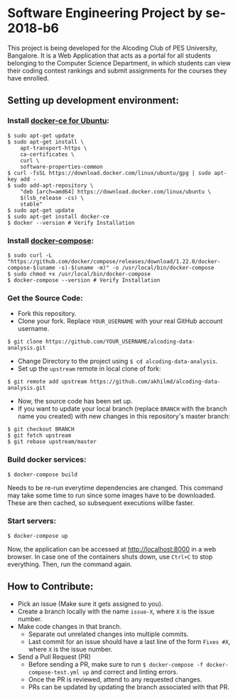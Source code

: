 # Software Engineering Project by se-2018-b6
This project is being developed for the Alcoding Club of PES University, Bangalore.
It is a Web Application that acts as a portal for all students belonging to the Computer Science Department, in which students can view their coding contest rankings and submit assignments for the courses they have enrolled.

## Setting up development environment:
### Install [docker-ce for Ubuntu](https://docs.docker.com/install/linux/docker-ce/ubuntu/#install-docker-ce):
```shell
$ sudo apt-get update
$ sudo apt-get install \
    apt-transport-https \
    ca-certificates \
    curl \
    software-properties-common
$ curl -fsSL https://download.docker.com/linux/ubuntu/gpg | sudo apt-key add -
$ sudo add-apt-repository \
    "deb [arch=amd64] https://download.docker.com/linux/ubuntu \
    $(lsb_release -cs) \
    stable"
$ sudo apt-get update
$ sudo apt-get install docker-ce
$ docker --version # Verify Installation
```
### Install [docker-compose](https://docs.docker.com/compose/install/#install-compose):
```shell
$ sudo curl -L "https://github.com/docker/compose/releases/download/1.22.0/docker-compose-$(uname -s)-$(uname -m)" -o /usr/local/bin/docker-compose
$ sudo chmod +x /usr/local/bin/docker-compose
$ docker-compose --version # Verify Installation
```
### Get the Source Code:
- Fork this repository.
- Clone your fork. Replace `YOUR_USERNAME` with your real GitHub account username.
```shell
$ git clone https://github.com/YOUR_USERNAME/alcoding-data-analysis.git
```
- Change Directory to the project using `$ cd alcoding-data-analysis`.
- Set up the `upstream` remote in local clone of fork:
```shell
$ git remote add upstream https://github.com/akhilmd/alcoding-data-analysis.git
```
- Now, the source code has been set up.
- If you want to update your local branch (replace `BRANCH` with the branch name you created) with new changes in this repository's master branch:
```shell
$ git checkout BRANCH
$ git fetch upstream
$ git rebase upstream/master
```
### Build docker services:
```shell
$ docker-compose build
```
Needs to be re-run everytime dependencies are changed. This command may take some time to run since some images have to be downloaded. These are then cached, so subsequent executions willbe faster.
### Start servers:
```shell
$ docker-compose up
```
Now, the application can be accessed at [http://localhost:8000](http://localhost:8000) in a web browser. In case one of the containers shuts down, use `Ctrl+C` to stop everything. Then, run the command again.
## How to Contribute:
- Pick an issue (Make sure it gets assigned to you).
- Create a branch locally with the name `issue-X`, where `X` is the issue number.
- Make code changes in that branch.
    - Separate out unrelated changes into multiple commits.
    - Last commit for an issue should have a last line of the form `Fixes #X`, where `X` is the issue number.
- Send a Pull Request (PR)
    - Before sending a PR, make sure to run `$ docker-compose -f docker-compose-test.yml up` and correct and linting errors.
    - Once the PR is reviewed, attend to any requested changes.
    - PRs can be updated by updating the branch associated with that PR.
